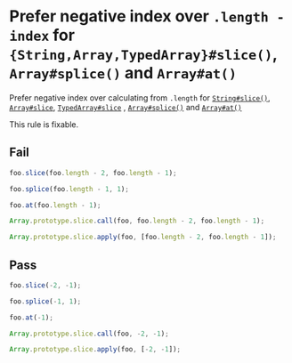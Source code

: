 # Prefer negative index over `.length - index` for `{String,Array,TypedArray}#slice()`, `Array#splice()` and `Array#at()`

Prefer negative index over calculating from `.length` for [`String#slice()`](https://developer.mozilla.org/en-US/docs/Web/JavaScript/Reference/Global_Objects/String/slice), [`Array#slice`](https://developer.mozilla.org/en-US/docs/Web/JavaScript/Reference/Global_Objects/Array/slice), [`TypedArray#slice`](https://developer.mozilla.org/en-US/docs/Web/JavaScript/Reference/Global_Objects/TypedArray/slice) , [`Array#splice()`](https://developer.mozilla.org/en-US/docs/Web/JavaScript/Reference/Global_Objects/Array/splice) and [`Array#at()`](https://developer.mozilla.org/en-US/docs/Web/JavaScript/Reference/Global_Objects/Array/at)

This rule is fixable.

## Fail

```js
foo.slice(foo.length - 2, foo.length - 1);
```

```js
foo.splice(foo.length - 1, 1);
```

```js
foo.at(foo.length - 1);
```

```js
Array.prototype.slice.call(foo, foo.length - 2, foo.length - 1);
```

```js
Array.prototype.slice.apply(foo, [foo.length - 2, foo.length - 1]);
```

## Pass

```js
foo.slice(-2, -1);
```

```js
foo.splice(-1, 1);
```

```js
foo.at(-1);
```

```js
Array.prototype.slice.call(foo, -2, -1);
```

```js
Array.prototype.slice.apply(foo, [-2, -1]);
```
